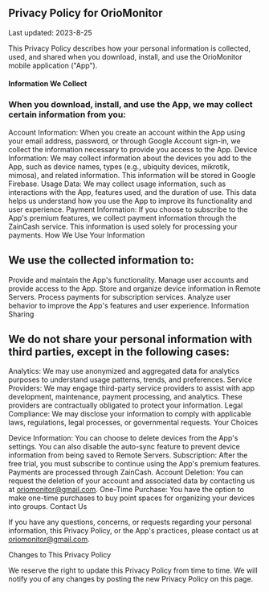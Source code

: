 ## Privacy Policy for OrioMonitor

Last updated: 2023-8-25

This Privacy Policy describes how your personal information is collected, used, and shared when you download, install, and use the OrioMonitor mobile application ("App").

#### Information We Collect

### When you download, install, and use the App, we may collect certain information from you:

Account Information: When you create an account within the App using your email address, password, or through Google Account sign-in, we collect the information necessary to provide you access to the App.
Device Information: We may collect information about the devices you add to the App, such as device names, types (e.g., ubiquity devices, mikrotik, mimosa), and related information. This information will be stored in Google Firebase.
Usage Data: We may collect usage information, such as interactions with the App, features used, and the duration of use. This data helps us understand how you use the App to improve its functionality and user experience.
Payment Information: If you choose to subscribe to the App's premium features, we collect payment information through the ZainCash service. This information is used solely for processing your payments.
How We Use Your Information

## We use the collected information to:

Provide and maintain the App's functionality.
Manage user accounts and provide access to the App.
Store and organize device information in Remote Servers.
Process payments for subscription services.
Analyze user behavior to improve the App's features and user experience.
Information Sharing

## We do not share your personal information with third parties, except in the following cases:

Analytics: We may use anonymized and aggregated data for analytics purposes to understand usage patterns, trends, and preferences.
Service Providers: We may engage third-party service providers to assist with app development, maintenance, payment processing, and analytics. These providers are contractually obligated to protect your information.
Legal Compliance: We may disclose your information to comply with applicable laws, regulations, legal processes, or governmental requests.
Your Choices

 Device Information: You can choose to delete devices from the App's settings. You can also disable the auto-sync feature to prevent device information from being saved to
 Remote Servers.
 Subscription: After the free trial, you must subscribe to continue using the App's premium features. Payments are processed through ZainCash.
 Account Deletion: You can request the deletion of your account and associated data by contacting us at oriomonitor@gmail.com.
 One-Time Purchase: You have the option to make one-time purchases to buy point spaces for organizing your devices into groups.
 Contact Us

If you have any questions, concerns, or requests regarding your personal information, this Privacy Policy, or the App's practices, please contact us at oriomonitor@gmail.com.

Changes to This Privacy Policy

We reserve the right to update this Privacy Policy from time to time. We will notify you of any changes by posting the new Privacy Policy on this page.

